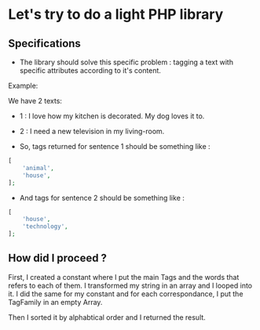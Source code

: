 # Let's try to do a light PHP library

## Specifications

- The library should solve this specific problem : tagging a text with specific attributes according to it's content.

Example: 

We have 2 texts:

  - 1 : I love how my kitchen is decorated. My dog loves it to.
  - 2 : I need a new television in my living-room.

- So, tags returned for sentence 1 should be something like : 

```php
[
    'animal',
    'house',
];
```

- And tags for sentence 2 should be something like : 

```php
[
    'house',
    'technology',
];
```

## How did I proceed ? 

First, I created a constant where I put the main Tags and the words that refers to each of them. 
I transformed my string in an array and I looped into it. 
I did the same for my constant and for each correspondance, I put the TagFamily in an empty Array. 

Then I sorted it by alphabtical order and I returned the result. 


